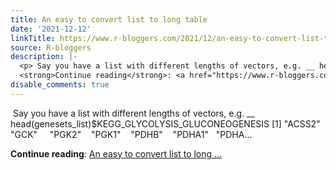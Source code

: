 ```yaml
---
title: An easy to convert list to long table
date: '2021-12-12'
linkTitle: https://www.r-bloggers.com/2021/12/an-easy-to-convert-list-to-long-table/
source: R-bloggers
description: |-
  <p> Say you have a list with different lengths of vectors, e.g. __ head(genesets_list)$KEGG_GLYCOLYSIS_GLUCONEOGENESIS [1] "ACSS2"   "GCK"     "PGK2"    "PGK1"    "PDHB"    "PDHA1"   "PDHA...</p>
  <strong>Continue reading</strong>: <a href="https://www.r-bloggers.com/2021/12/an-easy-to-convert-list-to-long-table/">An easy to convert list to long ...
disable_comments: true
---
```

<p> Say you have a list with different lengths of vectors, e.g. __ head(genesets_list)$KEGG_GLYCOLYSIS_GLUCONEOGENESIS [1] "ACSS2"   "GCK"     "PGK2"    "PGK1"    "PDHB"    "PDHA1"   "PDHA...</p>
<strong>Continue reading</strong>: <a href="https://www.r-bloggers.com/2021/12/an-easy-to-convert-list-to-long-table/">An easy to convert list to long ...